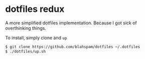 # dotfiles redux

A more simplified dotfiles implementation. Because I got sick of overthinking things.

To install, simply clone and `up`

```sh
$ git clone https://github.com/blahspam/dotfiles ~/.dotfiles
$ ./dotfiles/up.sh
```
